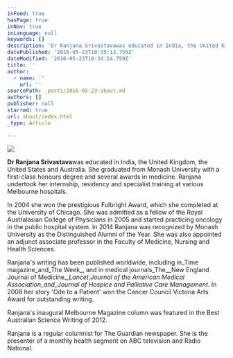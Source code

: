 ```yaml
---
inFeed: true
hasPage: true
inNav: true
inLanguage: null
keywords: []
description: 'Dr Ranjana Srivastavawas educated in India, the United Kingdom, the United States and Australia. She graduated from Monash University with a first-class honours degree and several awards in medicine. Ranjana undertook her internship, residency and specialist training at various Melbourne hospitals.'
datePublished: '2016-05-23T10:35:13.755Z'
dateModified: '2016-05-23T10:34:14.759Z'
title: ''
author:
  - name: ''
    url: ''
sourcePath: _posts/2016-05-23-about.md
authors: []
publisher: null
starred: true
url: about/index.html
_type: Article

---
```

![](https://the-grid-user-content.s3-us-west-2.amazonaws.com/0e127431-3612-4768-b360-047da4657f2f.jpg)

**Dr Ranjana Srivastava**was educated in India, the United Kingdom, the United States and Australia. She graduated from Monash University with a first-class honours degree and several awards in medicine. Ranjana undertook her internship, residency and specialist training at various Melbourne hospitals.

In 2004 she won the prestigious Fulbright Award, which she completed at the University of Chicago. She was admitted as a fellow of the Royal Australasian College of Physicians in 2005 and started practicing oncology in the public hospital system. In 2014 Ranjana was recognized by Monash University as the Distinguished Alumni of the Year. She was also appointed an adjunct associate professor in the Faculty of Medicine, Nursing and Health Sciences.

Ranjana's writing has been published worldwide, including in_Time magazine_and_The Week_, and in medical journals_The__New England Journal of Medicine_,_Lancet_,_Journal of the American Medical Association_and_Journal of Hospice and Palliative Care Management_. In 2008 her story 'Ode to a Patient' won the Cancer Council Victoria Arts Award for outstanding writing.

Ranjana's inaugural Melbourne Magazine column was featured in the Best Australian Science Writing of 2012\.

Ranjana is a regular columnist for The Guardian newspaper. She is the presenter of a monthly health segment on ABC television and Radio National.